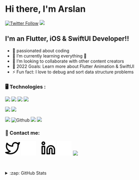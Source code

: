 # Hi there, I'm Arslan

[![Twitter Follow](https://img.shields.io/twitter/follow/billi1572?color=1DA1F2&logo=twitter&style=for-the-badge)](https://twitter.com/intent/follow?original_referer=https%3A%2F%2Fgithub.com%2Fbilli1572&screen_name=billi1572)
![](https://komarev.com/ghpvc/?username=ArslanAsghar123&&color=blueviolet&style=for-the-badge )



## I'm an  Flutter, iOS & SwiftUI  Developer!!

- 🔭 passionated about coding
- 🌱 I’m currently learning everything 🤣
- 👯 I’m looking to collaborate with other content creators
- 🥅 2022 Goals: Learn more about Flutter Animation & SwiftUI
- ⚡ Fun fact: I love to debug and sort data structure problems


<h3 align="left">🖥️ Technologies :</h3>

<p align="left"><!-- Frameworks and Libraries -->
<img src="https://img.shields.io/badge/Dart-0981d6?style=for-the-badge&logo=dart&logoColor=white" height="25">
<img src="https://img.shields.io/badge/-flutter-61DAFB?logo=flutter&style=for-the-badge&color=blue" height="25">
<img src="https://img.shields.io/badge/Material--UI-0081CB?style=for-the-badge&logo=material-ui&logoColor=white" height="25">
<img src="https://img.shields.io/badge/firebase-ffca28?style=for-the-badge&logo=firebase&logoColor=black" height="25">
</p>

<p align="left"><!-- Deployment -->
<img src="https://img.shields.io/badge/GoogleCloud-%234285F4.svg?style=for-the-badge&logo=google-cloud&logoColor=white" height="25">
<img src="https://img.shields.io/badge/heroku-%23430098.svg?style=for-the-badge&logo=heroku&logoColor=white" height="25">
</p>

<p align="left"><!-- Other Tools -->
<img src="https://img.shields.io/badge/Postman-FF6C37?style=for-the-badge&logo=Postman&logoColor=white" height="25">
<img alt="Github" src="https://img.shields.io/badge/github-%23000000.svg?style=for-the-badge&logo=github&logoColor=white"/>
<img src="https://img.shields.io/badge/Git-F05032?style=for-the-badge&logo=git&logoColor=white" height="25">
<img src="https://img.shields.io/badge/Visual_Studio_Code-0078D4?style=for-the-badge&logo=visual%20studio%20code&logoColor=white" height="25">

</p>


<h3 align="left">📱 Contact me: </h3>


[![website](./img/twitter-light.svg)](https://twitter.com/billi1572#gh-light-mode-only)
[![website](./img/twitter-dark.svg)](https://twitter.com/billi1572#gh-dark-mode-only)
&nbsp;&nbsp;
[![website](./img/linkedin-light.svg)](https://www.linkedin.com/in/arslan-asghar-3b9b38162/#gh-light-mode-only)
[![website](./img/linkedin-dark.svg)](https://www.linkedin.com/in/arslan-asghar-3b9b38162/#gh-dark-mode-only)
<a href="mailto:alemurillo104@gmail.com"><img src="https://img.shields.io/badge/Gmail-D14836?style=for-the-badge&logo=gmail&logoColor=white" height="25"></a>

&nbsp;&nbsp;







<details>
  <summary>:zap: GitHub Stats</summary>

  <img align="left" alt="ArslanAsghar123's GitHub Stats" src="https://github-readme-stats.vercel.app/api?username=ArslanAsghar123&show_icons=true&hide_border=false&title_color=ff652f&icon_color=FFE400&bg_color=09131B&text_color=ffffff&border_color=0c1a25" />

</details>


[twitter]: https://twitter.com/billi1572
[instagram]: https://instagram.com/codeSTACKr
[linkedin]: https://www.linkedin.com/in/arslan-asghar-3b9b38162/

